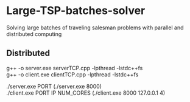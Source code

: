 # Large-TSP-batches-solver
Solving large batches of traveling salesman problems with parallel and distributed computing

## Distributed
g++ -o server.exe serverTCP.cpp -lpthread -lstdc++fs  
g++ -o client.exe clientTCP.cpp -lpthread -lstdc++fs  

./server.exe PORT  (./server.exe 8000)  
./client.exe PORT IP NUM_CORES (./client.exe 8000 127.0.0.1 4)  
